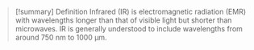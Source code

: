 > [!summary] Definition
> Infrared (IR) is electromagnetic radiation (EMR) with wavelengths longer than that of visible light but shorter than microwaves. 
> IR is generally understood to include wavelengths from around 750 nm to 1000 μm.


